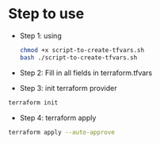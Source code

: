 # Step to use
- Step 1: using 
  ```bash
  chmod +x script-to-create-tfvars.sh
  bash ./script-to-create-tfvars.sh
  ```
- Step 2: Fill in all fields in terraform.tfvars

- Step 3: init terraform provider
```bash
terraform init
```
- Step 4: terraform apply
```bash
terraform apply --auto-approve
```
